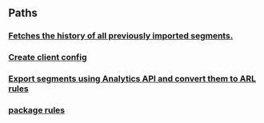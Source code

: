 
<a name="paths"></a>
## Paths

<a name="ref-getmetainfousingget"></a>
### [Fetches the history of all previously imported segments.](operations/getMetaInfoUsingGET.md#getmetainfousingget)

<a name="ref-createconfigusingpost"></a>
### [Create client config](operations/createConfigUsingPOST.md#createconfigusingpost)

<a name="ref-importanalyticsrulesusingpost"></a>
### [Export segments using Analytics API  and convert them to ARL rules](operations/importAnalyticsRulesUsingPOST.md#importanalyticsrulesusingpost)

<a name="ref-packagerulesusingput"></a>
### [package rules](operations/packageRulesUsingPUT.md#packagerulesusingput)


